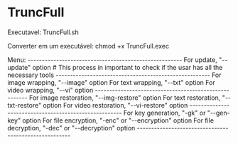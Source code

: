 # TruncFull
Executavel: TruncFull.sh

Converter em um executável:
	chmod +x TruncFull.exec


Menu:
	------------------------------------------------------
	For update, "--update" option
		# This process in important to check if the usar has all the necessary tools
	------------------------------------------------------
	For image wrapping, "--image" option
	For text wrapping, "--txt" option
	For video wrapping, "--vi" option
	------------------------------------------------------
	For image restoration, "--img-restore" option
	For text restoration, "--txt-restore" option
	For video restoration, "--vi-restore" option
	------------------------------------------------------
	For key generation, "-gk" or "--gen-key" option
	For file encryption, "-enc" or "--encryption" option
	For file decryption, "-dec" or "--decryption" option
	------------------------------------------------------


